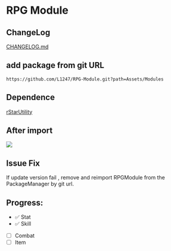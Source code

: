 # RPG Module

## ChangeLog
[CHANGELOG.md](https://github.com/L1247/RPG-Module/blob/main/Assets/Modules/CHANGELOG.md)

## add package from git URL
```
https://github.com/L1247/RPG-Module.git?path=Assets/Modules
```
## Dependence
[rStarUtility](https://github.com/L1247/rStarUtility)

## After import
![](https://github.com/L1247/RPG-Module/blob/main/ScreenShots/Stat.png?raw=true)

## Issue Fix
If update version fail , remove and reimport RPGModule from the PackageManager by git url.

## Progress:

* ✅ Stat
* ✅ Skill
* [ ] Combat
* [ ] Item

